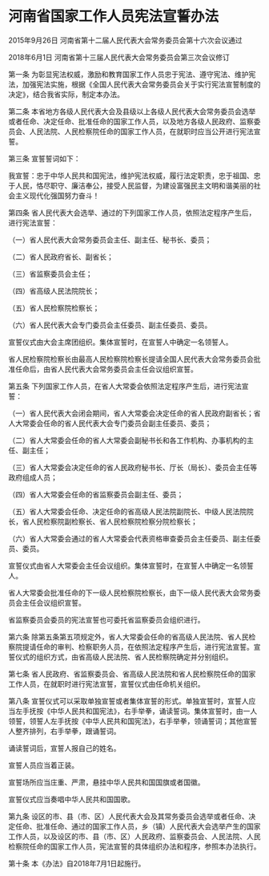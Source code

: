 # 河南省国家工作人员宪法宣誓办法

2015年9月26日 河南省第十二届人民代表大会常务委员会第十六次会议通过

2018年6月1日 河南省第十三届人民代表大会常务委员会第三次会议修订

<!-- INFO END -->

第一条 为彰显宪法权威，激励和教育国家工作人员忠于宪法、遵守宪法、维护宪法，加强宪法实施，根据《全国人民代表大会常务委员会关于实行宪法宣誓制度的决定》，结合我省实际，制定本办法。

第二条 本省地方各级人民代表大会及县级以上各级人民代表大会常务委员会选举或者任命、决定任命、批准任命的国家工作人员，以及地方各级人民政府、监察委员会、人民法院、人民检察院任命的国家工作人员，在就职时应当公开进行宪法宣誓。

第三条 宣誓誓词如下：

我宣誓：忠于中华人民共和国宪法，维护宪法权威，履行法定职责，忠于祖国、忠于人民，恪尽职守、廉洁奉公，接受人民监督，为建设富强民主文明和谐美丽的社会主义现代化强国努力奋斗！

第四条 省人民代表大会选举、通过的下列国家工作人员，依照法定程序产生后，进行宪法宣誓：

（一）省人民代表大会常务委员会主任、副主任、秘书长、委员；

（二）省人民政府省长、副省长；

（三）省监察委员会主任；

（四）省高级人民法院院长；

（五）省人民检察院检察长；

（六）省人民代表大会专门委员会主任委员、副主任委员、委员。

宣誓仪式由大会主席团组织。集体宣誓时，在宣誓人中确定一名领誓人。

省人民检察院检察长由最高人民检察院检察长提请全国人民代表大会常务委员会批准任命后，由省人民代表大会常务委员会主任会议组织宣誓。

第五条 下列国家工作人员，在省人大常委会依照法定程序产生后，进行宪法宣誓：

（一）省人民代表大会闭会期间，省人大常委会决定任命的省人民政府副省长；省人大常委会任命的省人民代表大会专门委员会副主任委员、委员；

（二）省人大常委会任命的省人大常委会副秘书长和各工作机构、办事机构的主任、副主任；

（三）省人大常委会决定任命的省人民政府秘书长、厅长（局长）、委员会主任等政府组成人员；

（四）省人大常委会任命的省监察委员会副主任、委员；

（五）省人大常委会任命、决定任命的省高级人民法院副院长、中级人民法院院长，省人民检察院副检察长、省人民检察院检察分院检察长；

（六）省人大常委会通过的省人大常委会代表资格审查委员会主任委员、副主任委员、委员。

宣誓仪式由省人大常委会主任会议组织。集体宣誓时，在宣誓人中确定一名领誓人。

省人大常委会批准任命的下一级人民检察院检察长，由下一级人民代表大会常务委员会主任会议组织宣誓。

省监察委员会委员的宪法宣誓也可委托省监察委员会组织进行。

第六条 除第五条第五项规定外，省人大常委会任命的省高级人民法院、省人民检察院提请任命的审判、检察职务人员，在依照法定程序产生后，进行宪法宣誓。宣誓仪式的组织方式，由省高级人民法院、省人民检察院确定并分别组织。

第七条 省人民政府、省监察委员会、省高级人民法院和省人民检察院任命的国家工作人员，在就职时进行宪法宣誓，宣誓仪式由任命机关组织。

第八条 宣誓仪式可以采取单独宣誓或者集体宣誓的形式。单独宣誓时，宣誓人应当左手抚按《中华人民共和国宪法》，右手举拳，诵读誓词。集体宣誓时，由一人领誓，领誓人左手抚按《中华人民共和国宪法》，右手举拳，领诵誓词；其他宣誓人整齐排列，右手举拳，跟诵誓词。

诵读誓词后，宣誓人报自己的姓名。

宣誓人员应当着正装。

宣誓场所应当庄重、严肃，悬挂中华人民共和国国旗或者国徽。

宣誓仪式应当奏唱中华人民共和国国歌。

第九条 设区的市、县（市、区）人民代表大会及其常务委员会选举或者任命、决定任命、批准任命、通过的国家工作人员，乡（镇）人民代表大会选举产生的国家工作人员，以及设区的市、县（市、区）人民政府、监察委员会、人民法院、人民检察院任命的国家工作人员，宪法宣誓的具体组织办法和程序，参照本办法执行。

第十条 本《办法》自2018年7月1日起施行。

